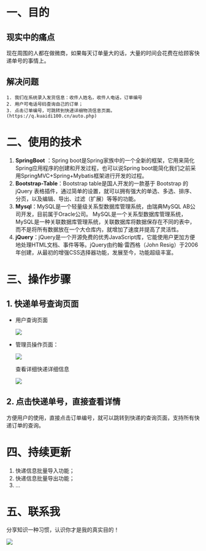 
# 一、目的
## 现实中的痛点
  现在周围的人都在做微商，如果每天订单量大的话，大量的时间会花费在给顾客快递单号的事情上。
## 解决问题
    1. 我们在系统录入发货信息：收件人姓名，收件人电话，订单编号
    2. 用户可电话号码查询自己的订单；
    3. 点击订单编号，可跳转到快递详细物流信息页面。(https://q.kuaidi100.cn/auto.php)

# 二、使用的技术
  1. **SpringBoot** ：Spring boot是Spring家族中的一个全新的框架，它用来简化Spring应用程序的创建和开发过程，也可以说Spring boot能简化我们之前采用SpringMVC+Spring+Mybatis框架进行开发的过程。
  2. **Bootstrap-Table**：Bootstrap table是国人开发的一款基于 Bootstrap 的 jQuery 表格插件，通过简单的设置，就可以拥有强大的单选、多选、排序、分页，以及编辑、导出、过滤（扩展）等等的功能。
  3. **Mysql**：MySQL是一个轻量级关系型数据库管理系统，由瑞典MySQL AB公司开发，目前属于Oracle公司。 MySQL是一个关系型数据库管理系统，MySQL是一种关联数据库管理系统，关联数据库将数据保存在不同的表中，而不是将所有数据放在一个大仓库内，就增加了速度并提高了灵活性。
  4. **jQuery**：jQuery是一个开源免费的优秀JavaScript库，它能使用户更加方便地处理HTML文档、事件等等。jQuery由约翰·雷西格（John Resig）于2006年创建，从最初的增强CSS选择器功能，发展至今，功能超级丰富。
# 三、操作步骤
## 1. 快递单号查询页面
- 用户查询页面 

  ![](https://github.com/hellowHuaairen/kuaidi/blob/master/doc/query.png)

- 管理员操作页面：

  ![](https://github.com/hellowHuaairen/kuaidi/blob/master/doc/admin.png)
  
  查看详细快递详细信息
  
  ![](https://github.com/hellowHuaairen/kuaidi/blob/master/doc/admin_detail.png)
  
  
 
## 2. 点击快递单号，直接查看详情
    
  方便用户的使用，直接点击订单编号，就可以跳转到快递的查询页面，支持所有快递订单的查询。
  

  

# 四、持续更新
  1. 快递信息批量导入功能；
  2. 快递信息批量导出功能；
  3. ...

# 五、联系我

 分享知识一种习惯，认识你才是我的真实目的！
 
 ![](http://www.mhtclub.com/dist/images/contact.jpeg)
